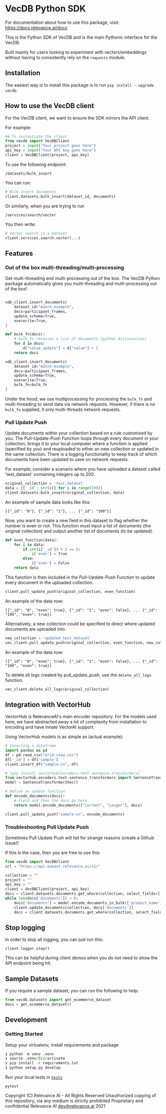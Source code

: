 # VecDB Python SDK 

For documentation about how to use this package, visit: https://docs.relevance.ai/docs


This is the Python SDK of VecDB and is the main Pythonic interface for the VecDB.

Built mainly for users looking to experiment with vectors/embeddings without having to consistently rely on the `requests` module.

## Installation 

The easiest way is to install this package is to run `pip install --upgrade vecdb`.

## How to use the VecDB client

For the VecDB client, we want to ensure the SDK mirrors the API client.

For example:

```python
## To instantiate the client 
from vecdb import VecDBClient
project = input("Your project goes here")
api_key = input("Your API key goes here")
client = VecDBClient(project, api_key)
```

To use the following endpoint: 

`/datasets/bulk_insert`

You can run: 

```python
# Bulk insert documents
client.datasets.bulk_insert(dataset_id, documents)
```

Or similarly, when you are trying to run 

`/services/search/vector`

You then write: 
```python
# Vector search in a dataset
client.services.search.vector(...)
```

## Features

### Out of the box multi-threading/multi-processing

Get multi-threading and multi-processing out of the box. The VecDB Python package automatically gives you multi-threading and multi-processing out of the box!

```python

vdb_client.insert_documents(
    dataset_id="match-example",
    docs=participant_frames,
    update_schema=True,
    overwrite=True,
)

def bulk_fn(docs):
    # bulk_fn receives a list of documents (python dictionaries)
    for d in docs:
        d["value_update"] = d["value"] + 2
    return docs

vdb_client.insert_documents(
    dataset_id="match-example",
    docs=participant_frames,
    update_schema=True,
    overwrite=True,
    bulk_fn=bulk_fn
)
```

Under the hood, we use multiprocessing for processing the `bulk_fn` and multi-threading to send data via network requests. However, if there is no `bulk_fn` supplied, it only multi-threads network requests.

### Pull Update Push

Update documents within your collection based on a rule customised by you. The Pull-Update-Push Function loops through every document in your collection, brings it to your local computer where a function is applied (specified by you) and reuploaded to either an new collection or updated in the same collection. There is a logging functionality to keep track of which documents have been updated to save on network requests.

For example, consider a scenario where you have uploaded a dataset called 'test_dataset' containing integers up to 200. 

```python
original_collection = 'test_dataset'
data = [{'_id': str(i)} for i in range(200)]
client.datasets.bulk_insert(original_collection, data)
```

An example of sample data looks like this:

```
[{"_id": "0"}, {"_id": "1"}, ... {"_id": "199"}]
```


Now, you want to create a new field in this dataset to flag whether the number is even or not. This function must input a list of documents (the original collection) and output another list of documents (to be updated).

```python
def even_function(data):
    for i in data:
        if int(i['_id']) % 2 == 0:
            i['even'] = True
        else:
            i['even'] = False
    return data
```
This function is then included in the Pull-Update-Push Function to update every document in the uploaded collection.
 
```python
client.pull_update_push(original_collection, even_function)
```

An example of the data now: 
```
[{"_id": "0", "even": true}, {"_id": "1", "even": false}, ... {"_id": "199", "even": true}]
```

Alternatively, a new collection could be specified to direct where updated documents are uploaded into.

```python
new_collection = 'updated_test_dataset'
vec_client.pull_update_push(original_collection, even_function, new_collection)
```

An example of the data now: 
```
[{"_id": "0", "even": true}, {"_id": "1", "even": false}, ... {"_id": "199", "even": true}]
```

To delete all logs created by pull_update_push, use the `delete_all_logs` function.
```python
vec_client.delete_all_logs(original_collection)
```


## Integration with VectorHub

VectorHub is RelevanceAI's main encoder repository. For the models used here, we have abstracted away a lot of 
complexity from installation to encoding and have innate VectorAI support. 

Using VectorHub models is as simple as (actual example): 

```python
# Inserting a dataframe
import pandas as pd
df = pd.read_csv("Grid view.csv")
df['_id'] = df['sample']
client.insert_df("sample-cn", df)

# !pip install vectorhub[encoders-text-sentence-transformers]
from vectorhub.encoders.text.sentence_transformers import SentenceTransformer2Vec
model = SentenceTransformer2Vec()

# Define an update function
def encode_documents(docs):
    # Field and then the docs go here
    return model.encode_documents(["current", "Longer"], docs)

client.pull_update_push("sample-cn", encode_documents)

```

### Troubleshooting Pull Update Push

Sometimes Pull Update Push will fail for strange reasons (create a Github Issue!)

If this is the case, then you are free to use this: 

```python
from vecdb import VecDBClient
url = "https://api-aueast.relevance.ai/v1/"

collection = ""
project = ""
api_key = ""
client = VecDBClient(project, api_key)
docs = client.datasets.documents.get_where(collection, select_fields=['title'])
while len(docs['documents']) > 0:
    docs['documents'] = model.encode_documents_in_bulk(['product_name'], docs['documents'])
    client.update_documents(collection, docs['documents'])
    docs = client.datasets.documents.get_where(collection, select_fields=['product_name'], cursor=docs['cursor'])
```

## Stop logging 

In order to stop all logging, you can just run this: 

```
client.logger.stop()
```

This can be helpful during client demos when you do not need to show the API endpoint being hit.

## Sample Datasets 

If you require a sample dataset, you can run the following to help:


```python
from vecdb.datasets import get_ecommerce_dataset
docs = get_ecommerce_dataset()
```



## Development

### Getting Started

Setup your virtualenv, install requirements and package

```python
❯ python -m venv .venv
❯ source .venv/bin/activate
❯ pip install -r requirements.txt
❯ python setup.py develop      
```

Run your local tests in [`tests`](./tests)

```
pytest
```

Copyright (C) Relevance AI - All Rights Reserved
Unauthorized copying of this repository, via any medium is strictly prohibited
Proprietary and confidential
Relevance AI <dev@relevance.ai> 2021 
```
